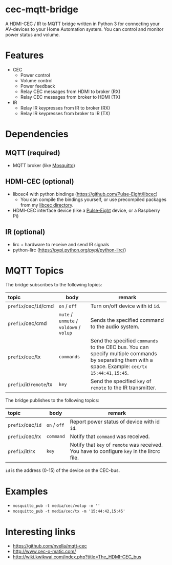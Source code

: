 cec-mqtt-bridge
===============

A HDMI-CEC / IR to MQTT bridge written in Python 3 for connecting your AV-devices to your Home Automation system. You can control and monitor power status and volume.

# Features
* CEC
  * Power control
  * Volume control
  * Power feedback
  * Relay CEC messages from HDMI to broker (RX)
  * Relay CEC messages from broker to HDMI (TX)
* IR
  * Relay IR keypresses from IR to broker (RX)
  * Relay IR keypresses from broker to IR (TX)

# Dependencies

## MQTT (required)
* MQTT broker (like [Mosquitto](https://mosquitto.org/))

## HDMI-CEC (optional)
* libcec4 with python bindings (https://github.com/Pulse-Eight/libcec)
  * You can compile the bindings yourself, or use precompiled packages from my [libcec directory](libcec/).
* HDMI-CEC interface device (like a [Pulse-Eight](https://www.pulse-eight.com/) device, or a Raspberry Pi)

## IR (optional)
* lirc + hardware to receive and send IR signals
* python-lirc (https://pypi.python.org/pypi/python-lirc/)

# MQTT Topics

The bridge subscribes to the following topics:

| topic                   | body                                    | remark                                           |
|:------------------------|-----------------------------------------|--------------------------------------------------|
| `prefix`/cec/`id`/cmd   | `on` / `off`                            | Turn on/off device with id `id`.                 |
| `prefix`/cec/cmd        | `mute` / `unmute` / `voldown` / `volup` | Sends the specified command to the audio system. |
| `prefix`/cec/tx         | `commands`                              | Send the specified `commands` to the CEC bus. You can specify multiple commands by separating them with a space. Example: `cec/tx 15:44:41,15:45`. |
| `prefix`/ir/`remote`/tx | `key`                                   | Send the specified `key` of `remote` to the IR transmitter. |

The bridge publishes to the following topics:

| topic                   | body                                    | remark                                           |
|:------------------------|-----------------------------------------|--------------------------------------------------|
| `prefix`/cec/`id`       | `on` / `off`                            | Report power status of device with id `id`.      |
| `prefix`/cec/rx         | `command`                               | Notify that `command` was received.              |
| `prefix`/ir/rx          | `key`                                   | Notify that `key` of `remote` was received. You have to configure `key` in the lircrc file. |

`id` is the address (0-15) of the device on the CEC-bus.

# Examples
* `mosquitto_pub -t media/cec/volup -m ''`
* `mosquitto_pub -t media/cec/tx -m '15:44:42,15:45'`

# Interesting links
* https://github.com/nvella/mqtt-cec
* http://www.cec-o-matic.com/
* http://wiki.kwikwai.com/index.php?title=The_HDMI-CEC_bus
